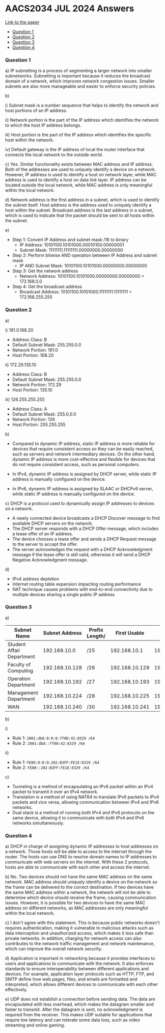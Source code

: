 # AACS2034 JUL 2024 Answers

[Link to the paper](https://eprints.tarc.edu.my/29314/1/AACS2034.pdf)

- [Question 1](#question-1)
- [Question 2](#question-2)
- [Question 3](#question-3)
- [Question 4](#question-4)

### Question 1

a) IP subnetting is a process of segmenting a larger network into smaller subnetworks. Subnetting is important because it reduces the broadcast domain of a network, which improves network congestion issues. Smaller subnets are also more manageable and easier to enforce security policies.

b)

i) Subnet mask is a number sequence that helps to identify the network and host portions of an IP address.

ii) Network portion is the part of the IP address which identifies the network to which the host IP address belongs.

iii) Host portion is the part of the IP address which identifies the specific host within the network.

iv) Default gateway is the IP address of local the router interface that connects the local network to the outside world.

c) Yes. Similar functionality exists between MAC address and IP address. Both of the addresses are used to uniquely identify a device on a network. However, IP address is used to identify a host on network layer, while MAC address is used to identify a host on data link layer. IP address can be located outside the local network, while MAC address is only meaningful within the local network.

d) Network address is the first address in a subnet, which is used to identify the subnet itself. Host address is the address used to uniquely identify a host within the subnet. Broadcast address is the last address in a subnet, which is used to indicate that the packet should be sent to all hosts within the subnet.

e)

- Step 1: Convert IP Address and subnet mask /16 to binary
  - IP Address: 10101100.10101000.00010100.00000001
  - Subnet Mask: 11111111.11111111.00000000.00000000
- Step 2: Perform bitwise AND operation between IP Address and subnet mask
  - IP AND Subnet Mask: 10101100.10101000.00000000.00000000
- Step 3: Get the network address
  - Network Address: 10101100.10101000.00000000.00000000 = 172.168.0.0
- Step 4: Get the broadcast address
  - Broadcast Address: 10101100.10101000.11111111.11111111 = 172.168.255.255

### Question 2

a)

i) 191.0.168.20

- Address Class: B
- Default Subnet Mask: 255.255.0.0
- Network Portion: 191.0
- Host Portion: 168.20

ii) 172.29.135.10

- Address Class: B
- Default Subnet Mask: 255.255.0.0
- Network Portion: 172.29
- Host Portion: 135.10

iii) 126.255.255.255

- Address Class: A
- Default Subnet Mask: 255.0.0.0
- Network Portion: 126
- Host Portion: 255.255.255

b)

- Compared to dynamic IP address, static IP address is more reliable for devices that require consistent access so they can be easily reached, such as servers and network intermediary devices. On the other hand, dynamic IP address is more cost-effective and flexible for devices that do not require consistent access, such as personal computers.

- In IPv4, dynamic IP address is assigned by DHCP server, while static IP address is manually configured on the device.

- In IPv6, dynamic IP address is assigned by SLAAC or DHCPv6 server, while static IP address is manually configured on the device.

c) DHCP is a protocol used to dynamically assign IP addresses to devices on a network.

- A newly connected device broadcasts a DHCP Discover message to find available DHCP servers on the network.
- The DHCP server responds with a DHCP Offer message, which includes a lease offer of an IP address.
- The device chooses a lease offer and sends a DHCP Request message to the server to accept the offer.
- The server acknowledges the request with a DHCP Acknowledgment message if the lease offer is still valid, otherwise it will send a DHCP Negative Acknowledgment message.

d)

- IPv4 address depletion
- Internet routing table expansion impacting routing performance
- NAT technique causes problems with end-to-end connectivity due to multiple devices sharing a single public IP address

### Question 3

a)

| Subnet Name               | Subnet Address | Prefix Length/ | First Usable   | Last Usable    | Broadcast Address |
| ------------------------- | -------------- | -------------- | -------------- | -------------- | ----------------- |
| Student Affair Department | 192.168.10.0   | /25            | 192.168.10.1   | 192.168.10.126 | 192.168.10.127    |
| Faculty of Computing      | 192.168.10.128 | /26            | 192.168.10.129 | 192.168.10.190 | 192.168.10.191    |
| Operation Department      | 192.168.10.192 | /27            | 192.168.10.193 | 192.168.10.222 | 192.168.10.223    |
| Management Department     | 192.168.10.224 | /28            | 192.168.10.225 | 192.168.10.238 | 192.168.10.239    |
| WAN                       | 192.168.10.240 | /30            | 192.168.10.241 | 192.168.10.242 | 192.168.10.243    |

b)

i)

- Rule 1: `2001:db8:0:0:0:ff00:42:8329 /64`
- Rule 2: `2001:db8::ff00:42:8329 /64`

ii)

- Rule 1: `FE80:0:0:0:202:B3FF:FE1E:8329 /64`
- Rule 2: `FE80::202:B3FF:FE1E:8329 /64`

c)

- Tunneling is a method of encapsulating an IPv6 packet within an IPv4 packet to transmit it over an IPv4 network.
- Translation is a method of using NAT64 to translate IPv6 packets to IPv4 packets and vice versa, allowing communication between IPv4 and IPv6 networks.
- Dual stack is a method of running both IPv4 and IPv6 protocols on the same device, allowing it to communicate with both IPv4 and IPv6 networks simultaneously.

### Question 4

a) DHCP in charge of assigning dynamic IP addresses to host addresses on a network. Those hosts will be able to access to the internet through the router. The hosts can use DNS to resolve domain names to IP addresses to communicate with web servers on the internet. With these 2 protocols, hosts are able to communicate with each other and access the internet.

b) No. Two devices should not have the same MAC address on the same network. MAC address should uniquely identify a device on the network so the frame can be delivered to the correct destination. If two devices have the same MAC address within a network, the network will not be able to determine which device should receive the frame, causing communication issues. However, it is possible for two devices to have the same MAC address on different networks, as MAC addresses are only meaningful within the local network.

c) I don't agree with this statement. This is because public networks doesn't requires authentication, making it vulnerable to malicious attacks such as data interception and unauthorized access, which makes it less safe than private networks. In addition, charging for network access can also contributes to the network traffic management and network maintenance, which can improve the overall network security.

d) Application is important in networking because it provides interfaces to users and applications to communicate with the network. It also enforces standards to ensure interoperability between different applications and devices. For example, application layer protocols such as HTTP, FTP, and SMTP define how web pages, files, and emails are formatted and interpreted, which allows different devices to communicate with each other effectively.

e) UDP does not establish a connection before sending data. The data are encapsulated with less overhead, which makes the datagram smaller and faster to transmit. After the datagram is sent, no acknowledgment is required from the receiver. This makes UDP suitable for applications that require low latency and can tolerate some data loss, such as video streaming and online gaming.
